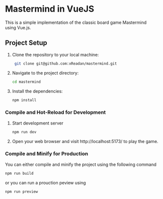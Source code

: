 # Mastermind in VueJS

This is a simple implementation of the classic board game Mastermind using Vue.js.

## Project Setup

1. Clone the repository to your local machine:
   ```sh
    git clone git@github.com:xReadan/mastermind.git
   ```
2. Navigate to the project directory:
   ```sh
   cd mastermind
   ```
3. Install the dependencies:
    ```sh
    npm install
    ```

### Compile and Hot-Reload for Development

1. Start development server
    ```sh
    npm run dev
    ```
2. Open your web browser and visit http://localhost:5173/ to play the game.

### Compile and Minify for Production

You can either compile and minify the project using the following command
```sh
npm run build
```
or you can run a prouction peview using
```sh
npm run preview
```
